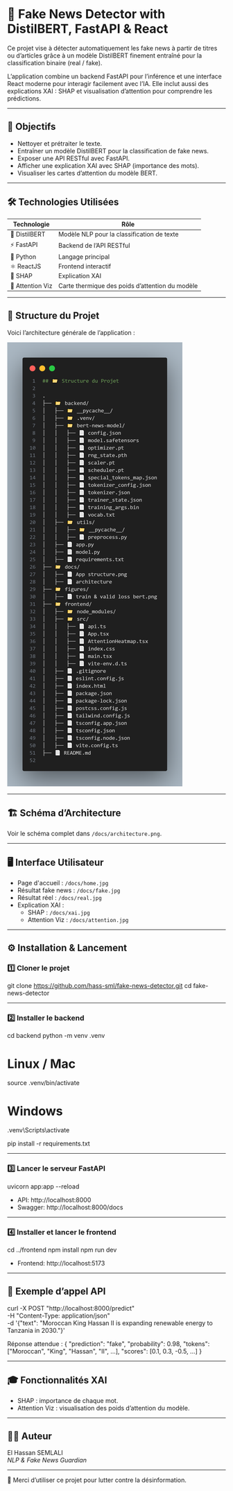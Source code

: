 # 🧠 Fake News Detector with DistilBERT, FastAPI & React

Ce projet vise à détecter automatiquement les fake news à partir de titres ou d’articles grâce à un modèle DistilBERT finement entraîné pour la classification binaire (real / fake).

L’application combine un backend FastAPI pour l’inférence et une interface React moderne pour interagir facilement avec l’IA. Elle inclut aussi des explications XAI : SHAP et visualisation d’attention pour comprendre les prédictions.

---

## 📌 Objectifs

- Nettoyer et prétraiter le texte.
- Entraîner un modèle DistilBERT pour la classification de fake news.
- Exposer une API RESTful avec FastAPI.
- Afficher une explication XAI avec SHAP (importance des mots).
- Visualiser les cartes d’attention du modèle BERT.

---

## 🛠️ Technologies Utilisées

| Technologie       | Rôle                                                        |
|-------------------|-------------------------------------------------------------|
| 🤖 DistilBERT      | Modèle NLP pour la classification de texte                  |
| ⚡ FastAPI         | Backend de l’API RESTful                                    |
| 🐍 Python          | Langage principal                                           |
| ⚛️ ReactJS         | Frontend interactif                                         |
| 🧩 SHAP            | Explication XAI                                             |
| 🔬 Attention Viz   | Carte thermique des poids d’attention du modèle             |

---

## 📁 Structure du Projet

Voici l’architecture générale de l’application :

![Structure de l'application](docs/App%20structure.png)

---

## 🏗️ Schéma d’Architecture

Voir le schéma complet dans `/docs/architecture.png`.

---

## 🖥️ Interface Utilisateur

- Page d'accueil : `/docs/home.jpg`
- Résultat fake news : `/docs/fake.jpg`
- Résultat réel : `/docs/real.jpg`
- Explication XAI :
  - SHAP :  `/docs/xai.jpg`
  - Attention Viz : `/docs/attention.jpg`

---

## ⚙️ Installation & Lancement

### 1️⃣ Cloner le projet

git clone https://github.com/hass-sml/fake-news-detector.git
cd fake-news-detector

---

### 2️⃣ Installer le backend

cd backend
python -m venv .venv
# Linux / Mac
source .venv/bin/activate
# Windows
.venv\Scripts\activate

pip install -r requirements.txt

---

### 3️⃣ Lancer le serveur FastAPI

uvicorn app:app --reload

- API: http://localhost:8000
- Swagger: http://localhost:8000/docs

---

### 4️⃣ Installer et lancer le frontend

cd ../frontend
npm install
npm run dev

- Frontend: http://localhost:5173

---

## 📮 Exemple d’appel API

curl -X POST "http://localhost:8000/predict" \
  -H "Content-Type: application/json" \
  -d '{"text": "Moroccan King Hassan II is expanding renewable energy to Tanzania in 2030."}'

Réponse attendue :
{
  "prediction": "fake",
  "probability": 0.98,
  "tokens": ["Moroccan", "King", "Hassan", "II", ...],
  "scores": [0.1, 0.3, -0.5, ...]
}

---

## 🎓 Fonctionnalités XAI

- SHAP : importance de chaque mot.
- Attention Viz : visualisation des poids d’attention du modèle.

---

## 👨‍💻 Auteur

El Hassan SEMLALI  
_NLP & Fake News Guardian_

---

💙 Merci d’utiliser ce projet pour lutter contre la désinformation.
